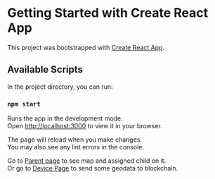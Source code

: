 # Getting Started with Create React App

This project was bootstrapped with [Create React App](https://github.com/facebook/create-react-app).

## Available Scripts

In the project directory, you can run:

### `npm start`

Runs the app in the development mode.\
Open [http://localhost:3000](http://localhost:3000) to view it in your browser.

The page will reload when you make changes.\
You may also see any lint errors in the console.

Go to [Parent page](http://localhost:3000/parent) to see map and assigned child on it.\
Or go to [Device Page](http://localhost:3000/child) to send some geodata to blockchain.
